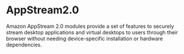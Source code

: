 # AppStream2.0
Amazon AppStream 2.0 modules provide a set of features to securely stream desktop applications and virtual desktops to users through their browser without needing device-specific installation or hardware dependencies.
